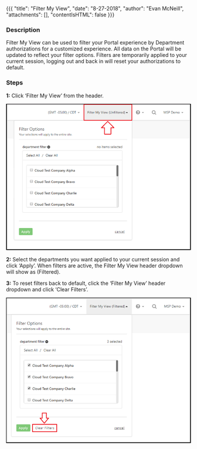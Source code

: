 {{{
  "title": "Filter My View",
  "date": "8-27-2018",
  "author": "Evan McNeill",
  "attachments": [],
  "contentIsHTML": false
}}}

### Description

Filter My View can be used to filter your Portal experience by Department authorizations for a customized experience.  All data on the Portal will be updated to reflect your filter options.  Filters are temporarily applied to your current session, logging out and back in will reset your authorizations to default.

### Steps

**1:** Click ‘Filter My View’ from the header.

  ![Filter](../../images/managedsupport/filter-1.png)
  
**2:** Select the departments you want applied to your current session and click ‘Apply’.  When filters are active, the Filter My View header dropdown will show as (Filtered).

**3:** To reset filters back to default, click the ‘Filter My View’ header dropdown and click ‘Clear Filters’.
  
  ![Filter](../../images/managedsupport/filter-2.png)
